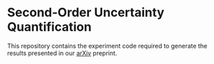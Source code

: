 # Second-Order Uncertainty Quantification

This repository contains the experiment code required to generate the results presented in our [arXiv](https://arxiv.org/abs/YOUR_ARXIV_ID) preprint.


